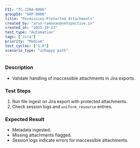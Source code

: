 ```yaml
---
FII: "TC-JIRA-0086"
groupId: "GRP-0006"
title: "Permission-Protected Attachments"
created_by: "arun-ramanan@netspective.in"
created_at: "2025-10-23"
test_type: "Automation"
tags: ["Jira"]
priority: "Medium"
test_cycles: ["1.0"]
scenario_type: "unhappy path"
---
```

### Description
- Validate handling of inaccessible attachments in Jira exports.

### Test Steps
1. Run file ingest on Jira export with protected attachments.  
2. Check session logs and `uniform_resource` entries.

### Expected Result
- Metadata ingested.  
- Missing attachments flagged.  
- Session logs indicate errors for inaccessible attachments.
